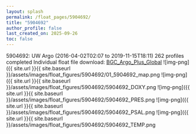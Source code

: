 ```yaml
---
layout: splash
permalink: /float_pages/5904692/
title: "5904692"
author_profile: false
last_created_on: 2025-09-26
toc: false
---
```

 
5904692: UW Argo (2016-04-02T02:07 to 2019-11-15T18:11)
262 profiles completed
Individual float file download: [BGC_Argo_Plus_Global](https://ftp.soest.hawaii.edu/bgc_argo_plus/Individual_Floats/outliers_removed/5904692_Sprof_processed.nc)
![img-png]({{ site.url }}{{ site.baseurl }}/assets/images/float_figures/5904692/01_5904692_map.png
![img-png]({{ site.url }}{{ site.baseurl }}/assets/images/float_figures/5904692/5904692_DOXY.png
![img-png]({{ site.url }}{{ site.baseurl }}/assets/images/float_figures/5904692/5904692_PRES.png
![img-png]({{ site.url }}{{ site.baseurl }}/assets/images/float_figures/5904692/5904692_PSAL.png
![img-png]({{ site.url }}{{ site.baseurl }}/assets/images/float_figures/5904692/5904692_TEMP.png
